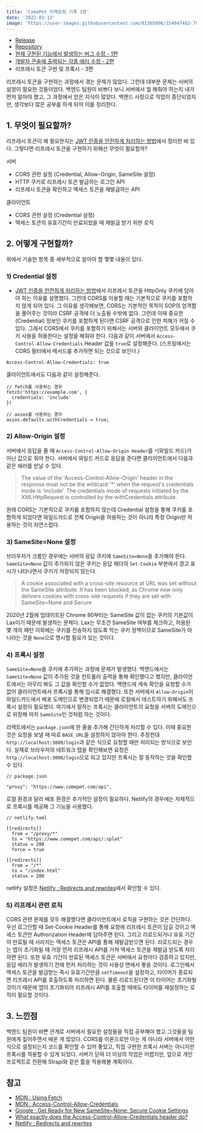 ```yaml
---
title: 'ComePet 리팩토링 기록 3편'
date: '2022-03-13'
image: 'https://user-images.githubusercontent.com/81365896/154947482-79d0ec59-aa3b-4888-b06f-ebc2f806431e.png'
---
```


- [Release](https://comepet.netlify.app/)
- [Repository](https://github.com/prgrms-web-devcourse/Team_i6_comepet_FE)
- [현재 구현된 기능에서 발생하는 버그 수정 - 1편](https://sanoo.dev/posts/ComePet-리팩토링-기록-1편)
- [개발자 콘솔에 출력되는 각종 에러 수정 - 2편](https://sanoo.dev/posts/ComePet-리팩토링-기록-2편)
- 리프레시 토큰 구현 및 프록시 - 3편

리프레시 토큰을 구현하는 과정에서 겪는 문제가 많았다. 그런데 대부분 문제는 서버의 설정이 필요한 것들이었다. 백엔드 팀원이 바쁘다 보니 서버에서 뭘 해줘야 하는지 내가 먼저 알아야 했고, 그 과정에서 얻은 지식이 많았다. 백엔드 사정으로 작업이 중단되었지만, 생각보다 많은 공부를 하게 되어 이를 정리한다.

## 1. 무엇이 필요할까?

리프레시 토큰이 왜 필요한지는 [JWT 인증을 안전하게 처리하는 방법](https://sanoo.dev/posts/JWT-인증을-안전하게-처리하는-방법)에서 정리한 바 있다. 그렇다면 리프레시 토큰을 구현하기 위해선 무엇이 필요할까?

서버

- CORS 관련 설정 (Credential, Allow-Origin, SameSite 설정)
- HTTP 쿠키로 리프레시 토큰 발급하는 로그인 API
- 리프레시 토큰을 확인하고 액세스 토큰을 재발급하는 API

클라이언트

- CORS 관련 설정 (Credential 설정)
- 액세스 토큰의 유효기간이 만료되었을 때 재발급 받기 위한 로직

## 2. 어떻게 구현할까?

위에서 기술한 항목 중 세부적으로 알아야 할 몇몇 내용이 있다.

### 1) Credential 설정

- [JWT 인증을 안전하게 처리하는 방법](https://sanoo.dev/posts/JWT-인증을-안전하게-처리하는-방법)에서 리프레시 토큰을 HttpOnly 쿠키에 담아야 하는 이유를 설명했다. 그런데 CORS를 이용할 때는 기본적으로 쿠키를 포함하지 않게 되어 있다. 그 이유를 생각해보면, CORS는 기본적인 목적이 SOP의 엄격함을 풀어주는 것이라 CSRF 공격에 더 노출될 수밖에 없다. 그런데 이때 중요한(Credential) 정보인 쿠키를 포함하게 된다면 CSRF 공격으로 인한 피해가 커질 수 있다. 그래서 CORS에서 쿠키를 포함하기 위해서는 서버와 클라이언트 모두에서 쿠키 사용을 허용한다는 설정을 해줘야 한다. 다음과 같이 서버에서 `Access-Control-Allow-Credentials` Header 값을 `true`로 설정해준다. (스프링에서는 CORS 필터에서 메서드를 추가하면 되는 것으로 보인다.)

```
Access-Control-Allow-Credentials: true
```

클라이언트에서도 다음과 같이 설정해준다.

```
// fetch를 사용하는 경우
fetch('https://example.com', {
  credentials: 'include'
})
```

```
// axios를 사용하는 경우
axios.defaults.withCredentials = true;
```

### 2) Allow-Origin 설정

서버에서 응답을 줄 때 `Access-Control-Allow-Origin Header`를 `*`(와일드 카드)가 아닌 값으로 줘야 한다. 서버에서 와일드 카드로 응답을 준다면 클라이언트에서 다음과 같은 에러를 만날 수 있다.

> The value of the 'Access-Control-Allow-Origin' header in the response must not be the wildcard '\*' when the request's credentials mode is 'include'. The credentials mode of requests initiated by the XMLHttpRequest is controlled by the withCredentials attribute.

원래 CORS는 기본적으로 쿠키를 포함하지 않는데 Credential 설정을 통해 쿠키를 포함하게 되었다면 와일드카드로 전체 Origin을 허용하는 것이 아니라 특정 Origin만 허용하는 것이 자연스럽다.

### 3) SameSite=None 설정

브라우저가 크롬인 경우에는 서버의 응답 쿠키에 `SameSite=None`을 추가해야 한다. `SameSite=None` 값이 추가되지 않은 쿠키는 응답 헤더의 `Set-Cookie` 부분에서 경고 표시가 나타나면서 쿠키가 저장되지 않는다.

> A cookie associated with a cross-site resource at URL was set without the SameSite attribute. It has been blocked, as Chrome now only delivers cookies with cross-site requests if they are set with SameSite=None and Secure

2020년 2월에 업데이트된 Chrome 80부터는 SameSite 값이 없는 쿠키의 기본값이 Lax이기 때문에 발생하는 문제다. Lax는 무조건 SameSite 여부를 체크하고, 허용된 몇 개의 패턴 이외에는 쿠키를 전송하지 않도록 막는 쿠키 정책이므로 SameSite가 아니라는 것을 `None`으로 명시할 필요가 있는 것이다.

### 4) 프록시 설정

`SameSite=None`을 쿠키에 추가하는 과정에 문제가 발생했다. 백엔드에서는 `SameSite=None` 값이 추가된 것을 컨트롤러 출력을 통해 확인했다고 했지만, 클라이언트에서는 아무리 봐도 그 값을 확인할 수가 없었다. 백엔드에 계속 확인을 요청할 수가 없어 클라이언트에서 프록시를 통해 임시로 해결했다. 또한 서버에서 `Allow-Origin`이 와일드카드에서 배포 도메인으로 변경되었기 때문에 로컬에서 테스트하기 위해서도 프록시 설정이 필요했다. 여기에서 말하는 프록시는 클라이언트의 요청을 서버의 도메인으로 위장해 마치 `SameSite`인 것처럼 하는 것이다.

리액트에서는 `package.json`에 한 줄을 추가해 간단하게 처리할 수 있다. 이때 중요한 것은 요청을 보낼 때 따로 `BASE_URL`을 설정하지 않아야 한다. 추정컨대 `http://localhost:3000/login`과 같은 식으로 요청할 때만 처리되는 방식으로 보인다. 실제로 브라우저의 네트워크 탭을 확인해보면 요청은 `http://localhost:3000/login`으로 되고 있지만 프록시는 잘 동작하는 것을 확인할 수 있다.

```
// package.json

"proxy": "https://www.comepet.com/api",
```

로컬 환경과 달리 배포 환경은 추가적인 설정이 필요하다. Netlify의 경우에는 자체적으로 프록시를 제공해 그 기능을 사용했다.

```
// netlify.toml

[[redirects]]
  from = "/proxy/*"
  to = "https://www.comepet.com/api/:splat"
  status = 200
  force = true

[[redirects]]
  from = "/*"
  to = "/index.html"
  status = 200
```

netlify 설정은 [Netlify : Redirects and rewrites](https://docs.netlify.com/routing/redirects/)에서 확인할 수 있다.

### 5) 리프레시 관련 로직

CORS 관련 문제를 모두 해결했다면 클라이언트에서 로직을 구현하는 것은 간단하다. 우선 로그인할 때 Set-Cookie Header를 통해 요청에 리프레시 토큰이 담길 것이고 액세스 토큰만 Authorization Header에 담아주면 된다. 그리고 리로드되거나 유효 기간이 만료될 때 사라지는 액세스 토큰은 API를 통해 재발급받으면 된다. 리로드되는 경우는 앱이 초기화될 때 가장 먼저 리프레시 API를 거쳐 액세스 토큰을 재발급 받도록 처리하면 된다. 또한 유효 기간이 만료된 액세스 토큰은 서버에서 요청마다 검증하고 있지만, 응답 에러가 발생하기 전에 먼저 처리하는 것이 사용성 면에서 좋을 것이다. 로그인해서 액세스 토큰을 발급받는 즉시 유효기간만큼 `setTimeout`을 설정하고, 타이머가 종료되면 리프레시 API를 호출하도록 처리하면 된다. 물론 리로드된다면 이 타이머는 초기화될 것이기 때문에 앱이 초기화되어 리프레시 API를 호출할 때에도 타이머를 재설정하는 로직이 필요할 것이다.

## 3. 느낀점

백엔드 팀원이 바쁜 관계로 서버에서 필요한 설정들을 직접 공부해야 했고 그것들을 팀원에게 짚어주면서 배운 게 많았다. CORS를 이론으로만 아는 게 아니라 서버에서 어떤 식으로 설정되는지 코드를 확인할 수 있어 좋았고, 직접 구현한 프록시 서버는 아니지만 프록시를 적용할 수 있게 되었다. 서버가 닫혀 더 이상의 작업은 어렵지만, 앞으로 개인 프로젝트로 전환해 Strapi와 같은 툴을 적용해볼 계획이다.

## 참고

- [MDN : Using Fetch](https://developer.mozilla.org/ko/docs/Web/API/Fetch_API/Using_Fetch)
- [MDN : Access-Control-Allow-Credentials](https://developer.mozilla.org/en-US/docs/Web/HTTP/Headers/Access-Control-Allow-Credentials)
- [Google : Get Ready for New SameSite=None; Secure Cookie Settings](https://developers.google.com/search/blog/2020/01/get-ready-for-new-samesitenone-secure)
- [What exactly does the Access-Control-Allow-Credentials header do?](https://stackoverflow.com/questions/24687313/what-exactly-does-the-access-control-allow-credentials-header-do)
- [Netlify : Redirects and rewrites](https://docs.netlify.com/routing/redirects/)
